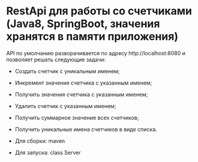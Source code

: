# RestApi для работы со счетчиками (Java8, SpringBoot, значения хранятся в памяти приложения)

API по умолчанию разворачивается по адресу http://localhost:8080 и позволяет решать следующие задачи:

- Создать счетчик с уникальным именем;
- Инкремент значения счетчика с указанным именем;
- Получить значения счетчика с указанным именем;
- Удалить счетчик с указанным именем;
- Получить суммарное значение всех счетчиков;
- Получить уникальные имена счетчиков в виде списка.

- Для сборки: maven
- Для запуска: class Server
